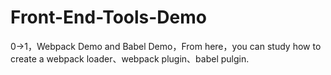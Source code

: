 # Front-End-Tools-Demo
0->1，Webpack Demo and Babel Demo，From here，you can study how to create a webpack loader、webpack plugin、babel pulgin.
